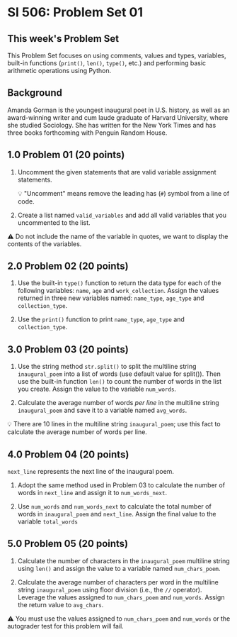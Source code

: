 # SI 506: Problem Set 01

## This week's Problem Set

This Problem Set focuses on using comments, values and types, variables, built-in functions
(`print()`, `len()`, `type()`, etc.) and performing basic arithmetic operations using Python.

## Background

Amanda Gorman is the youngest inaugural poet in U.S. history, as well as an award-winning writer and cum laude graduate of Harvard University, where she studied Sociology. She has written for the New York Times and has three books forthcoming with Penguin Random House.

## 1.0 Problem 01 (20 points)

1. Uncomment the given statements that are valid variable assignment statements.

   :bulb: "Uncomment" means remove the leading has (`#`) symbol from a line of code.

2. Create a list named `valid_variables` and add all valid variables that you uncommented
   to the list.

:warning: Do not include the name of the variable in quotes, we want to display the contents of the
variables.

## 2.0 Problem 02 (20 points)

1. Use the built-in `type()` function to return the data type for each of the following variables:
    `name`, `age` and `work_collection`. Assign the values returned in three
    new variables named: `name_type`, `age_type` and `collection_type`.

2. Use the `print()` function to print `name_type`, `age_type` and `collection_type`.

## 3.0 Problem 03 (20 points)

1. Use the string method `str.split()` to split the multiline string `inaugural_poem` into a list of
   words (use default value for split()). Then use the built-in function `len()` to count the number of
   words in the list you create. Assign the value to the variable `num_words`.

2. Calculate the average number of words _per line_ in the multiline string `inaugural_poem` and save
   it to a variable named `avg_words`.

:bulb: There are 10 lines in the multiline string `inaugural_poem`; use this fact to calculate the
average number of words per line.

## 4.0 Problem 04 (20 points)

`next_line` represents the next line of the inaugural poem.

1. Adopt the same method used in Problem 03 to calculate the number of words in `next_line` and assign it to `num_words_next`.

2. Use `num_words` and `num_words_next` to calculate the total number of words in `inaugural_poem` and `next_line`. Assign the final value to the variable `total_words`

## 5.0 Problem 05 (20 points)

1. Calculate the number of characters in the `inaugural_poem` multiline string using `len()` and
   assign the value to a variable named `num_chars_poem`.

2. Calculate the average number of characters per word in the multiline string `inaugural_poem` using
   floor division (i.e., the `//` operator). Leverage the values assigned to `num_chars_poem` and
   `num_words`. Assign the return value to `avg_chars`.

:warning: You must use the values assigned to `num_chars_poem` and `num_words` or the autograder
test for this problem will fail.
